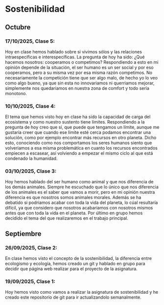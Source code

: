 # Sostenibilidad

## Octubre
### 17/10/2025, Clase 5:
Hoy en clase hemos hablado sobre si vivimos sólos y las relaciones intraespecíficas e interespecíficas. La pregunta de hoy ha sido: ¿Qué hacemos nosotros: cooperamos o competimos?
Respondiendo a esto en mi opinión depende de la situación, el ser humano es un ser social y por eso cooperamos, pero a su misma vez por esa misma razón competimos. No necesariamente la competición tiene que ser algo malo, de hecho yo lo veo como algo bueno, ya que sin esta no innovariamos ni querriamos mejorar, simplemente nos quedariamos en nuestra zona de comfort y todo sería monotono.
### 10/10/2025, Clase 4:
El tema que hemos visto hoy en clase ha sido la capacidad de carga del ecosistema y como nuestro sustento tiene límites. Respondiendo a la pregunta de hoy creo que sí, que puede que tengamos un límite, aunque me gustaría creer que cuando ese límite esté cerca podamos encontrar una solución, como por ejemplo encontrar más recursos en otro planeta. Dicho esto, conociendo como nos comportamos los seres humanos siento que volveriamos a esa misma problemática en cuanto los recursos encontrados empiecen a escasear, así volviendo a empezar el mismo ciclo al que está condenado la humanidad.
### 03/10/2025, Clase 3:
Hoy hemos hablado del ser humano como animal y que nos diferencia de los demás animales. Siempre he escuchado que lo único que nos diferencia de los animales es el saber que vamos a morir, pero en mi opinión nuestra diferencia es que nosotros somos animales morales.
Además se ha debatido si podriamos acabar con toda la vida del planeta, lo cúal resultaría difícil, ya que considero que nosotros acabariamos con nosotros mismos antes que con toda la vida en el planeta.
Por último en grupo hemos decidido el tema del que realizaremos en el trabajo principal.

## Septiembre
### 26/09/2025, Clase 2:
En clase hemos visto el concepto de la sostenibilidad, la diferencia entre ecologismo y ecología, hemos creado un git y hablado en grupo para decidir que página web realizar para el proyecto de la asignatura.

### 19/09/2025, Clase 1:
Hoy hemos visto como vamos a realizar la asignatura de sostenibilidad y he creado este repositorio de git para ir actualizandolo semanalmente.





